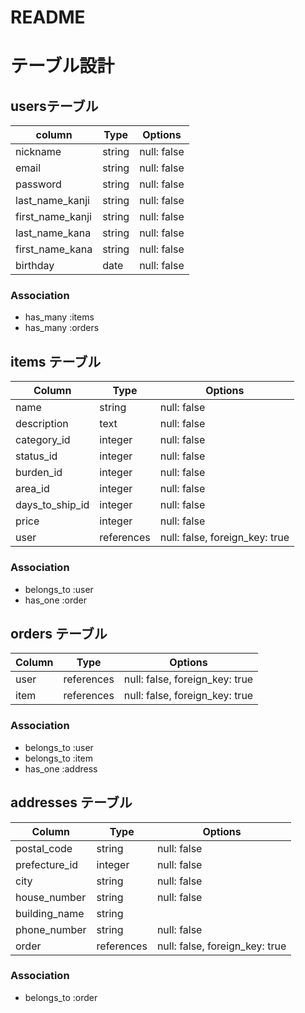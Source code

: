 # README

# テーブル設計

## usersテーブル

| column               | Type     | Options     |
|--------------------- |--------- |------------ |
| nickname             | string   | null: false |
| email                | string   | null: false |
| password             | string   | null: false |
| last_name_kanji      | string   | null: false |
| first_name_kanji     | string   | null: false |
| last_name_kana       | string   | null: false |
| first_name_kana      | string   | null: false |
| birthday             | date     | null: false |

### Association
- has_many :items
- has_many :orders

## items テーブル

| Column           | Type       | Options                        |
| ---------------- | ---------- | ------------------------------ |
| name             | string     | null: false                    |
| description      | text       | null: false                    |
| category_id      | integer    | null: false                    |
| status_id        | integer    | null: false                    |
| burden_id        | integer    | null: false                    |
| area_id          | integer    | null: false                    |
| days_to_ship_id  | integer    | null: false                    |
| price            | integer    | null: false                    |
| user             | references | null: false, foreign_key: true |

### Association
- belongs_to :user
- has_one :order

## orders テーブル

| Column        | Type       | Options                        |
| ------------  | ---------- | ------------------------------ |
| user          | references | null: false, foreign_key: true |
| item          | references | null: false, foreign_key: true |

### Association
- belongs_to :user
- belongs_to :item
- has_one :address

## addresses テーブル

| Column        | Type       | Options                        |
| ------------  | ---------- | ------------------------------ |
| postal_code   | string     | null: false                    |
| prefecture_id | integer    | null: false                    |
| city          | string     | null: false                    |
| house_number  | string     | null: false                    |
| building_name | string     |                     |
| phone_number  | string     | null: false                    |
| order         | references | null: false, foreign_key: true |

### Association
- belongs_to :order

